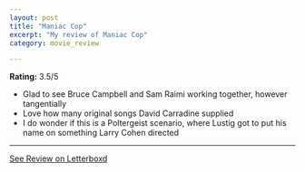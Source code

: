 ```yaml
---
layout: post
title: "Maniac Cop"
excerpt: "My review of Maniac Cop"
category: movie_review

---
```


**Rating:** 3.5/5

* Glad to see Bruce Campbell and Sam Raimi working together, however tangentially
* Love how many original songs David Carradine supplied
* I do wonder if this is a Poltergeist scenario, where Lustig got to put his name on something Larry Cohen directed

<hr>

[See Review on Letterboxd](https://boxd.it/1WQBfL)
